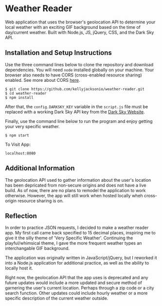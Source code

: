 # Weather Reader

Web application that uses the browser's geolocation API to determine your local weather with an exciting GIF background based on the time of day/current weather. Built with Node.js, JS, jQuery, CSS, and the Dark Sky API.

## Installation and Setup Instructions

Use the three command lines below to clone the repository and download dependencies. You will need `node` installed globally on your machine. Your browser also needs to have CORS (cross-enabled resource sharing) enabled. See more about CORS [here](https://developer.mozilla.org/en-US/docs/Web/HTTP/CORS).

```
$ git clone https://github.com/kellyjacksonio/weather-reader.git
$ cd weather-reader
$ npm install
```
After that, the `config.DARKSKY_KEY` variable in the `script.js` file must be replaced with a working Dark Sky API key from the [Dark Sky Website](https://darksky.net/dev).

Finally, use the command line below to run the program and enjoy getting your very specific weather.

`$ npm start`

To Visit App:

`localhost:8080`

## Additional Information

The geolocation API used to gather information about the user's location has been depricated from non-secure origins and does not have a live build. As of now, there are no plans to remodel the application to work otherwise. However, the app will still work when hosted locally wheh cross-origin resource sharing is on.

## Reflection

In order to practice JSON requests, I decided to make a weather reader app. My first call came back specified to 15 decimal places, inspiring me to give it the silly theme of 'Very Specific Weather'. Continuing the playful/whimsical theme, I gave the more frequent weather types an interchangable GIF background.

The application was originally written in JavaScript/jQuery, but I reworked it into a Node.js application for additional practice, as well as the ability to locally host it.

Right now, the geolocation API that the app uses is deprecated and any future updates would include a more updated and secure method of garnering the user's current location. Perhaps through a zip code or a city search function. Other updates could include hourly weather or a more specific description of the current weather outside.